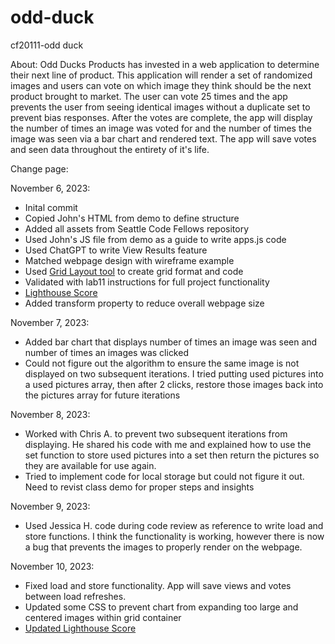# odd-duck

cf20111-odd duck

About: Odd Ducks Products has invested in a web application to determine their next line of product. This application will render a set of randomized images and users can vote on which image they think should be the next product brought to market. The user can vote 25 times and the app prevents the user from seeing identical images without a duplicate set to prevent bias responses. After the votes are complete, the app will display the number of times an image was voted for and the number of times the image was seen via a bar chart and rendered text. The app will save votes and seen data throughout the entirety of it's life.

Change page:

November 6, 2023:

- Inital commit
- Copied John's HTML from demo to define structure
- Added all assets from Seattle Code Fellows repository
- Used John's JS file from demo as a guide to write apps.js code
- Used ChatGPT to write View Results feature
- Matched webpage design with wireframe example
- Used [Grid Layout tool](https://grid.layoutit.com/) to create grid format and code
- Validated with lab11 instructions for full project functionality
- [Lighthouse Score](lighthouse/lab11-lighthouse.PNG)
- Added transform property to reduce overall webpage size

November 7, 2023:

- Added bar chart that displays number of times an image was seen and number of times an images was clicked
- Could not figure out the algorithm to ensure the same image is not displayed on two subsequent iterations. I tried putting used pictures into a used pictures array, then after 2 clicks, restore those images back into the pictures array for future iterations

November 8, 2023:

- Worked with Chris A. to prevent two subsequent iterations from displaying. He shared his code with me and explained how to use the set function to store used pictures into a set then return the pictures so they are available for use again.
- Tried to implement code for local storage but could not figure it out. Need to revist class demo for proper steps and insights

November 9, 2023:

- Used Jessica H. code during code review as reference to write load and store functions. I think the functionality is working, however there is now a bug that prevents the images to properly render on the webpage.

November 10, 2023:

- Fixed load and store functionality. App will save views and votes between load refreshes.
- Updated some CSS to prevent chart from expanding too large and centered images within grid container
- [Updated Lighthouse Score](lighthouse/updatedlighthouse.PNG)
